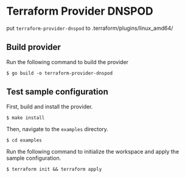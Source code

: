 # Terraform Provider DNSPOD

put ```terraform-provider-dnspod``` to .terraform/plugins/linux_amd64/

## Build provider

Run the following command to build the provider

```shell
$ go build -o terraform-provider-dnspod
```

## Test sample configuration

First, build and install the provider.

```shell
$ make install
```

Then, navigate to the `examples` directory. 

```shell
$ cd examples
```

Run the following command to initialize the workspace and apply the sample configuration.

```shell
$ terraform init && terraform apply
```
